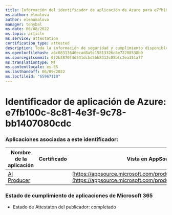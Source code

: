 ```yaml
---
title: Información del identificador de aplicación de Azure para e7fb100c-8c81-4e3f-9c78-bb1407080cdc
ms.author: elmalova
author: elenamalova
manager: tonybal
ms.date: 06/08/2022
ms.topic: article
ms.service: attestation
certification_type: attested
description: Toda la información de seguridad y cumplimiento disponible para e7fb100c-8c81-4e3f-9c78-bb1407080cdc.
ms.openlocfilehash: a6c08313640ecad8a9c15813326c8e72288538b9
ms.sourcegitcommit: 6f2b3870f4d541dcbd5bb8312c05bfc2ea351a77
ms.translationtype: MT
ms.contentlocale: es-ES
ms.lasthandoff: 06/09/2022
ms.locfileid: "65967110"
---
```

# <a name="azure-app-id-e7fb100c-8c81-4e3f-9c78-bb1407080cdc"></a>Identificador de aplicación de Azure: e7fb100c-8c81-4e3f-9c78-bb1407080cdc


### <a name="apps-associated-with-this-id"></a>Aplicaciones asociadas a este identificador:
| **Nombre de la aplicación** | **Certificado** | **Vista en AppSource** |
|--------------|---------------|-----------------------|
| [AI Producer](../forward/WA200003883.md) |  | [https://appsource.microsoft.com/product/office/WA200003883](https://appsource.microsoft.com/product/office/WA200003883) |

### <a name="microsoft-365-app-compliance-status"></a>Estado de cumplimiento de aplicaciones de Microsoft 365
- Estado de Attestaton del publicador: completado
